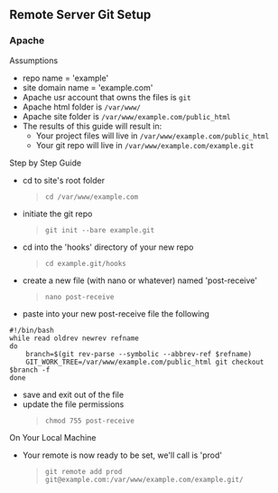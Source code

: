 

## Remote Server Git Setup

### Apache

Assumptions
* repo name = 'example'
* site domain name = 'example.com'
* Apache usr account that owns the files is `git`
* Apache html folder is `/var/www/`
* Apache site folder is `/var/www/example.com/public_html`
* The results of this guide will result in:
    * Your project files will live in `/var/www/example.com/public_html`
    * Your git repo will live in `/var/www/example.com/example.git`

Step by Step Guide
* cd to site's root folder
    > `cd /var/www/example.com`
* initiate the git repo
    > `git init --bare example.git`
* cd into the 'hooks' directory of your new repo
    > `cd example.git/hooks`
* create a new file (with nano or whatever) named  'post-receive'
    > `nano post-receive`
* paste into your new post-receive file the following
```
#!/bin/bash
while read oldrev newrev refname
do
    branch=$(git rev-parse --symbolic --abbrev-ref $refname)
    GIT_WORK_TREE=/var/www/example.com/public_html git checkout $branch -f
done
```
* save and exit out of the file
* update the file permissions 
    > `chmod 755 post-receive`

On Your Local Machine
* Your remote is now ready to be set, we'll call is 'prod'
    > `git remote add prod git@example.com:/var/www/example.com/example.git/`


